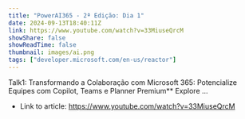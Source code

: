 ```yaml
---
title: "PowerAI365 - 2ª Edição: Dia 1"
date: 2024-09-13T18:40:11Z
link: https://www.youtube.com/watch?v=33MiuseQrcM
showShare: false
showReadTime: false
thumbnail: images/ai.png
tags: ["developer.microsoft.com/en-us/reactor"]
---
```

Talk1: Transformando a Colaboração com Microsoft 365: Potencialize Equipes com Copilot, Teams e Planner Premium** Explore ...

- Link to article: https://www.youtube.com/watch?v=33MiuseQrcM